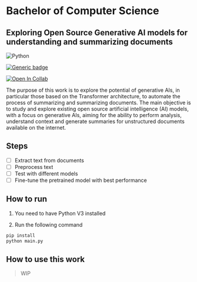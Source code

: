 # Bachelor of Computer Science

## Exploring Open Source Generative AI models for understanding and summarizing documents

![Python](https://img.shields.io/badge/python-3670A0?style=for-the-badge&logo=python&logoColor=ffdd54)

[![Generic badge](https://img.shields.io/badge/STATUS-WIP-yellow.svg)](https://shields.io/)

[![Open In Collab](https://colab.research.google.com/assets/colab-badge.svg)](https://colab.research.google.com/github/Naereen/badges)

The purpose of this work is to explore the potential of generative AIs, in particular those based on the Transformer architecture, to automate the process of summarizing and summarizing documents. The main objective is to study and explore existing open source artificial intelligence (AI) models, with a focus on generative AIs, aiming for the ability to perform analysis, understand context and generate summaries for unstructured documents available on the internet.

## Steps

-[ ] Extract text from documents
-[ ] Preprocess text
-[ ] Test with different models
-[ ] Fine-tune the pretrained model with best performance

## How to run

1. You need to have Python V3 installed

2. Run the following command

```bash
pip install
python main.py
```

## How to use this work

> WIP